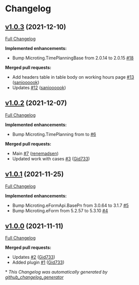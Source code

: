 # Changelog

## [v1.0.3](https://github.com/microting/eform-angular-timeplanning-plugin/tree/v1.0.3) (2021-12-10)

[Full Changelog](https://github.com/microting/eform-angular-timeplanning-plugin/compare/v1.0.2...v1.0.3)

**Implemented enhancements:**

- Bump Microting.TimePlanningBase from 2.0.14 to 2.0.15 [\#18](https://github.com/microting/eform-angular-timeplanning-plugin/issues/18)

**Merged pull requests:**

- Add headers table in table body on working hours page [\#13](https://github.com/microting/eform-angular-timeplanning-plugin/pull/13) ([sanioooook](https://github.com/sanioooook))
- Updates [\#12](https://github.com/microting/eform-angular-timeplanning-plugin/pull/12) ([sanioooook](https://github.com/sanioooook))

## [v1.0.2](https://github.com/microting/eform-angular-timeplanning-plugin/tree/v1.0.2) (2021-12-07)

[Full Changelog](https://github.com/microting/eform-angular-timeplanning-plugin/compare/v1.0.1...v1.0.2)

**Implemented enhancements:**

- Bump Microting.TimePlanning from  to  [\#6](https://github.com/microting/eform-angular-timeplanning-plugin/issues/6)

**Merged pull requests:**

- Main [\#7](https://github.com/microting/eform-angular-timeplanning-plugin/pull/7) ([renemadsen](https://github.com/renemadsen))
- Updated work with cases [\#3](https://github.com/microting/eform-angular-timeplanning-plugin/pull/3) ([Gid733](https://github.com/Gid733))

## [v1.0.1](https://github.com/microting/eform-angular-timeplanning-plugin/tree/v1.0.1) (2021-11-25)

[Full Changelog](https://github.com/microting/eform-angular-timeplanning-plugin/compare/v1.0.0...v1.0.1)

**Implemented enhancements:**

- Bump Microting.eFormApi.BasePn from 3.0.64 to 3.1.7 [\#5](https://github.com/microting/eform-angular-timeplanning-plugin/issues/5)
- Bump Microting.eForm from 5.2.57 to 5.3.10 [\#4](https://github.com/microting/eform-angular-timeplanning-plugin/issues/4)

## [v1.0.0](https://github.com/microting/eform-angular-timeplanning-plugin/tree/v1.0.0) (2021-11-11)

[Full Changelog](https://github.com/microting/eform-angular-timeplanning-plugin/compare/0d9c01f47daa5d101bbe550c506d1464f3dcd284...v1.0.0)

**Merged pull requests:**

- Updates [\#2](https://github.com/microting/eform-angular-timeplanning-plugin/pull/2) ([Gid733](https://github.com/Gid733))
- Added plugin [\#1](https://github.com/microting/eform-angular-timeplanning-plugin/pull/1) ([Gid733](https://github.com/Gid733))



\* *This Changelog was automatically generated by [github_changelog_generator](https://github.com/github-changelog-generator/github-changelog-generator)*
